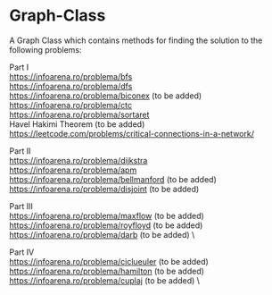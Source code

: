 # Graph-Class
A Graph Class which contains methods for finding the solution to the following problems:

Part I \
https://infoarena.ro/problema/bfs \
https://infoarena.ro/problema/dfs \
https://infoarena.ro/problema/biconex (to be added) \
https://infoarena.ro/problema/ctc \
https://infoarena.ro/problema/sortaret <br />
Havel Hakimi Theorem (to be added) \
https://leetcode.com/problems/critical-connections-in-a-network/

Part II \
https://infoarena.ro/problema/dijkstra \
https://infoarena.ro/problema/apm \
https://infoarena.ro/problema/bellmanford (to be added) <br />
https://infoarena.ro/problema/disjoint (to be added) <br />

Part III \
https://infoarena.ro/problema/maxflow (to be added) \
https://infoarena.ro/problema/royfloyd (to be added) \
https://infoarena.ro/problema/darb (to be added) \

Part IV \
https://infoarena.ro/problema/ciclueuler (to be added) \
https://infoarena.ro/problema/hamilton (to be added) \
https://infoarena.ro/problema/cuplaj (to be added) \
